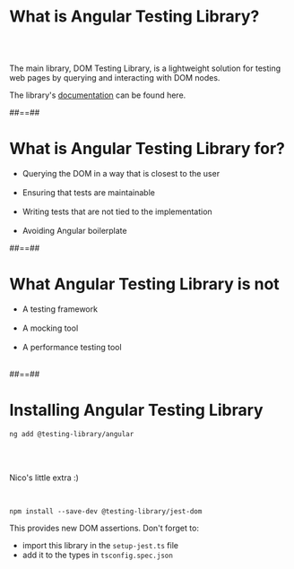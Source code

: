 # What is Angular Testing Library?

<br/><br/>

The main library, DOM Testing Library, is a lightweight solution for testing web pages by querying and interacting with DOM nodes.

The library's [documentation](https://testing-library.com/docs/) can be found here.

##==##

# What is Angular Testing Library for?

- Querying the DOM in a way that is closest to the user <br/><br/>
- Ensuring that tests are maintainable <br/><br/>
- Writing tests that are not tied to the implementation <br/><br/>
- Avoiding Angular boilerplate

##==##

# What Angular Testing Library is not

- A testing framework <br/><br/>
- A mocking tool <br/><br/>
- A performance testing tool <br/><br/>

##==##


<!-- .slide: class="with-code inconsolata" -->
# Installing Angular Testing Library

```shell
ng add @testing-library/angular
```
<!-- .element: class="big-code" -->

<br/><br/>

Nico's little extra :)

<br/>

```shell
npm install --save-dev @testing-library/jest-dom
```
<!-- .element: class="big-code" -->

This provides new DOM assertions. Don't forget to:
- import this library in the `setup-jest.ts` file
- add it to the types in `tsconfig.spec.json`
